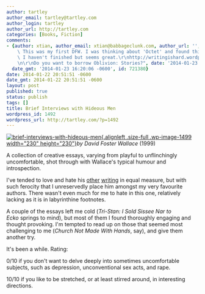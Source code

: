 ```yaml
---
author: tartley
author_email: tartley@tartley.com
author_login: tartley
author_url: http://tartley.com
categories: [Books, Fiction]
comments:
- {author: xtian, author_email: xtian@babbageclunk.com, author_url: '', content: "Yay!\
    \ This was my first DFW. I was thinking about 'Octet' and found this essay, which\
    \ I haven't finished but seems great.\r\nhttp://writingishard.wordpress.com/2013/06/15/david-foster-wallaces-octet-and-the-torture-of-writing/\r\
    \n\r\nDo you want to borrow Oblivion: Stories?", date: '2014-01-23 16:20:06 -0600',
  date_gmt: '2014-01-23 16:20:06 -0600', id: 721380}
date: 2014-01-22 20:51:51 -0600
date_gmt: 2014-01-22 20:51:51 -0600
layout: post
published: true
status: publish
tags: []
title: Brief Interviews with Hideous Men
wordpress_id: 1492
wordpress_url: http://tartley.com/?p=1492
---
```


[![brief-interviews-with-hideous-men](http://tartley.com/wp-content/uploads/2014/01/brief-interviews-with-hideous-men.jpg){.alignleft
.size-full .wp-image-1499 width="230"
height="230"}](http://tartley.com/wp-content/uploads/2014/01/brief-interviews-with-hideous-men.jpg)*by
David Foster Wallace* (1999)

A collection of creative essays, varying from playful to unflinchingly
uncomfortable, shot through with Wallace's typical humour and
introspection.

I've tended to love and hate his [other](http://tartley.com/?p=665)
[writing](http://tartley.com/?p=12) in equal measure, but with such
ferocity that I unreservedly place him amongst my very favourite
authors. There wasn't even much for me to hate in this one, relatively
lacking as it is in labyrinthine footnotes.

A couple of the essays left me cold (*Tri-Stan: I Sold Sissee Nar to
Ecko* springs to mind), but most of them I found thoroughly engaging and
thought provoking. I'm tempted to read up on those that seemed most
challenging to me (*Church Not Made With Hands*, say), and give them
another try.

It's been a while. Rating:

0/10 if you don't want to delve deeply into sometimes uncomfortable
subjects, such as depression, unconventional sex acts, and rape.

10/10 if you like to be stretched, or at least stirred around, in
interesting directions.
